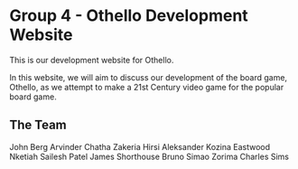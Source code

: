 # Group 4 - Othello Development Website

This is our development website for Othello. 

In this website, we will aim to discuss our development of the board game, Othello, as we attempt to make a 21st Century video game for the popular board game. 

## The Team

John Berg
Arvinder Chatha
Zakeria Hirsi
Aleksander Kozina
Eastwood Nketiah
Sailesh Patel
James Shorthouse
Bruno Simao Zorima
Charles Sims